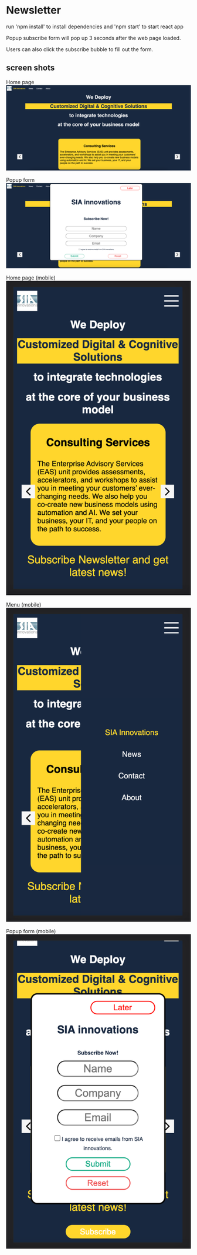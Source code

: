 # Newsletter

run 'npm install' to install dependencies and 'npm start' to start react app

Popup subscribe form will pop up 3 seconds after the web page loaded.

Users can also click the subscribe bubble to fill out the form.

## screen shots

Home page
![Home page](https://github.com/HaopengSun/newsletter/blob/master/screenshots/home.png)

Popup form
![Popup form page](https://github.com/HaopengSun/newsletter/blob/master/screenshots/popup-form.png)

Home page (mobile)
![Home page](https://github.com/HaopengSun/newsletter/blob/master/screenshots/home-mobile.png)

Menu (mobile)
![Menu page](https://github.com/HaopengSun/newsletter/blob/master/screenshots/menu-mobile.png)

Popup form (mobile)
![Popup form mobile page](https://github.com/HaopengSun/newsletter/blob/master/screenshots/popup-form-mobile.png)